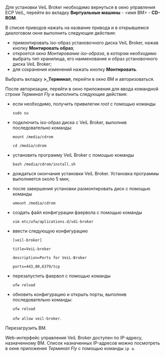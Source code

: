 Для установки VeiL Broker необходимо вернуться в окно управления ECP VeiL, перейти во вкладку 
**Виртуальные машины** - <имя ВМ> - **CD-ROM**.
 
В списке приводов нажать на название привода и в открывшемся диалоговом окне выполнить следующие действия:

   - примонтировать iso-образ установочного диска VeiL Broker, нажав кнопку **Монтировать образ**;
   - откроется окно *Монтирование iso-образа*, в котором необходимо выбрать тип хранилища, 
    его наименование и образ установочного диска VeiL Broker;
   - для сохранения изменений нажать кнопку **Монтировать**.

Выбрать вкладку **>_Терминал**, перейти в окно ВМ и авторизоваться.

После авторизации, перейти в окно приложения для ввода командной строки *Терминал Fly* 
и выполнить следующие действия:

   - если необходимо, получить привилегии *root* с помощью команды

     `sudo su`

   - подключить iso-образ диска с VeiL Broker, выполнив последовательно команды:

     `mount /media/cdrom`

     `cd /media/cdrom`

   - установить программу VeiL Broker с помощью команды

     `bash /media/cdrom/install.sh` 

   - дождаться окончания установки VeiL Broker. Установка программы выполняется около 5 мин;

   - после завершения установки размонтировать диск c помощью команды

     `umount /media/cdrom`

   - создать файл конфигурации фаервола c помощью команды

     `vim etc/ufw/aplications.d/vdi-broker`

   - ввести следующую конфигурацию

     `[veil-broker]`

     `title=VeiL-broker`

     `description=Ports for VeiL-Broker`

     `ports=443,80,6379/tcp`

   - перезапустить фаервол c помощью команды

     `ufw reload`

   - обновить конфигурацию и открыть порты, выполнив последовательно команды:

     `ufw reload`

     `ufw allow veil-broker`.

Перезагрузить ВМ.

Web-интерфейс управления VeiL Broker доступен по IP-адресу, назначенному ВМ. 
Список назначенных IP-адресов можно посмотреть в окне приложения *Терминал Fly* с помощью команды 
`ip a`.
